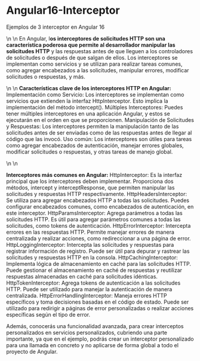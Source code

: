 # Angular16-Interceptor 
 Ejemplos de 3 interceptor en Angular 16

\n
\n
En Angular, l**os interceptores de solicitudes HTTP son una característica poderosa que permite al desarrollador manipular las solicitudes HTTP** y las respuestas antes de que lleguen a los controladores de solicitudes o después de que salgan de ellos. Los interceptores se implementan como servicios y se utilizan para realizar tareas comunes, como agregar encabezados a las solicitudes, manipular errores, modificar solicitudes o respuestas, y más.

\n
\n
**Características clave de los interceptores HTTP en Angular:**
Implementación como Servicio:
Los interceptores se implementan como servicios que extienden la interfaz HttpInterceptor. Esto implica la implementación del método intercept().
Múltiples Interceptores:
Puedes tener múltiples interceptores en una aplicación Angular, y estos se ejecutarán en el orden en que se proporcionen.
Manipulación de Solicitudes y Respuestas:
Los interceptores permiten la manipulación tanto de las solicitudes antes de ser enviadas como de las respuestas antes de llegar al código que las invocó.
Uso común:
Los interceptores son útiles para tareas como agregar encabezados de autenticación, manejar errores globales, modificar solicitudes o respuestas, y otras tareas de manejo global.

\n
\n

**Interceptores más comunes en Angular:**
HttpInterceptor: Es la interfaz principal que los interceptores deben implementar. Proporciona dos métodos, intercept y interceptResponse, que permiten manipular las solicitudes y respuestas HTTP respectivamente.
HttpHeadersInterceptor: Se utiliza para agregar encabezados HTTP a todas las solicitudes. Puedes configurar encabezados comunes, como encabezados de autenticación, en este interceptor.
HttpParamsInterceptor: Agrega parámetros a todas las solicitudes HTTP. Es útil para agregar parámetros comunes a todas las solicitudes, como tokens de autenticación.
HttpErrorInterceptor: Intercepta errores en las respuestas HTTP. Permite manejar errores de manera centralizada y realizar acciones, como redireccionar a una página de error.
HttpLoggingInterceptor: Intercepta las solicitudes y respuestas para registrar información de registro. Puede ser útil para depurar y rastrear las solicitudes y respuestas HTTP en la consola.
HttpCachingInterceptor: Implementa lógica de almacenamiento en caché para las solicitudes HTTP. Puede gestionar el almacenamiento en caché de respuestas y reutilizar respuestas almacenadas en caché para solicitudes idénticas.
HttpTokenInterceptor: Agrega tokens de autenticación a las solicitudes HTTP. Puede ser utilizado para manejar la autenticación de manera centralizada.
HttpErrorHandlingInterceptor: Maneja errores HTTP específicos y toma decisiones basadas en el código de estado. Puede ser utilizado para redirigir a páginas de error personalizadas o realizar acciones específicas según el tipo de error.

Además, conocerás una funcionalidad avanzada, para crear interceptos personalizados en servicios personalizados, cubriendo una parte importante, ya que en el ejemplo, podrás crear un interceptor personalizado para una llamada en concreto y no aplicarse de forma global a todo el proyecto de Angular.




